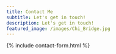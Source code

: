 ```yaml
---
title: Contact Me
subtitle: Let's get in touch!
description: Let's get in touch!
featured_image: /images/Chi_Bridge.jpg
---
```


{% include contact-form.html %}